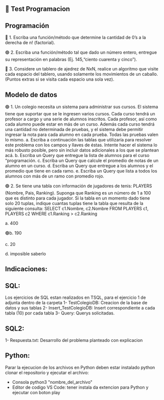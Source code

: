 ## 🚀 Test Programacion 

## Programación

🔴 1. Escriba una función/método que determine la cantidad de 0’s a la derecha de n! (factorial). 

🟢 2. Escriba una función/método tal que dado un número entero, entregue su representación en palabras (Ej. 145,“ciento cuarenta y cinco”). 

🔴 3. Considere un tablero de ajedrez de NxN, realice un algoritmo que visite cada espacio del tablero, usando
solamente los movimientos de un caballo. (Puntos extras si se visita cada espacio una sola vez). 

## Modelo de datos
🟢 1. Un colegio necesita un sistema para administrar sus cursos. El sistema tiene que suportar que se le ingresen
varios cursos. Cada curso tendrá un profesor a cargo y una serie de alumnos inscritos. Cada profesor, así como
cada alumno puede estar en más de un curso. Además cada curso tendrá una cantidad no determinada de
pruebas, y el sistema debe permitir ingresar la nota para cada alumno en cada prueba. Todas las pruebas valen
lo mismo.
a. Escriba a continuación las tablas que utilizaría para resolver este problema con los campos y llaves de éstas.
Intente hacer el sistema lo más robusto posible, pero sin incluir datos adicionales a los que se plantean acá.
b. Escriba un Query que entregue la lista de alumnos para el curso “programación.
c. Escriba un Query que calcule el promedio de notas de un alumno en un curso.
d. Escriba un Query que entregue a los alumnos y el promedio que tiene en cada ramo.
e. Escriba un Query que lista a todos los alumnos con más de un ramo con promedio rojo. 

🟢 2. Se tiene una tabla con información de jugadores de tenis:
PLAYERS (Nombre, Pais, Ranking). Suponga que Ranking es un número de 1 a 100 que es distinto para cada
jugador. Si la tabla en un momento dado tiene solo 20 tuplas, indique cuantas tuplas tiene la tabla que resulta
de la siguiente consulta:
SELECT c1.Nombre, c2.Nombre FROM PLAYERS c1, PLAYERS c2 WHERE c1.Ranking > c2.Ranking

   a. 400

 🟢b. 190 
 
   c. 20

   d. imposible saberlo


## Indicaciones: 
## SQL: 
Los ejercicios de SQL estan realizados en TSQL, para el ejercicio 1 de adjunta dentro de la carpeta
1- TestColegioDB: Creacion de la base de datos y sus tablas
2- Insert_TestColegioDB: Insert correspondiente a cada tabla (10) por cada tabla
3- Query: Querys solicitadas.

## SQL2: 
1- Respuesta.txt: Desarrollo del problema planteado con explicacion

## Python:
Parar la ejecucion de los archivos en Python deben estar instalado python 
clonar el repositorio y ejecutar el archivo: 
* Consola python3 "nombre_del_archivo"
* Editor de codigo VS Code: tener instala da extencion para Python y ejecutar con boton play



